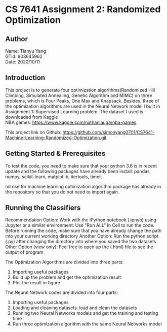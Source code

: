 # CS 7641 Assignment 2: Randomized Optimization
## Author
Name: Tianyu Yang<br>
GTid: 903645962<br>
Date: 2020/10/11<br>

## Introduction
This project is to generate four optimization algorithms(Randomized Hill Climbing, Simulated Annealing, Genetic Algorithm and MIMC) on three problems, which is Four Peaks, One Max and Knapsack. Besides, three of the optimization algorithms are used in the Neural Network model I built in Assignment 1: Supervised Learning problem. The dataset I used is downloaded from Kaggle<br>
NBA games: https://www.kaggle.com/nathanlauga/nba-games<br>

This project link on Github: https://github.com/simonyang0701/CS7641-Machine-Learning-Randomized-Optimization.git<br>


## Getting Started & Prerequisites
To test the code, you need to make sure that your python 3.6 is in recent update and the following packages have already been install:
pandas, numpy, scikit-learn, matplotlib, itertools, timeit

mlrose for machine learning optimization algorithm package has already in the repository so that you do not need to import again.


## Running the Classifiers
Recommendation Option: Work with the iPython notebook (.ipnyb) using Jupyter or a similar environment. Use "Run ALL" in Cell to run the code. Before running the code, make sure that you have already change the path into your current working directory
Another Option: Run the python script (.py) after changing the directory into where you saved the two datasets
Other Option (view only): Feel free to open up the (.html) file to see the output of program

The Optimization Algorithms are divided into three parts:
1. Importing useful packages
2. Build up the problem and get the optimization result
3. Plot the result in figure

The Neural Network codes are divided into four parts:
1. Importing useful packages
2. Loading and cleaning datasets: load and clean the datasets
3. Running two Neural Networks models and get the training and testing time
4. Run three optimization algorithm with the same Neural Networks model
